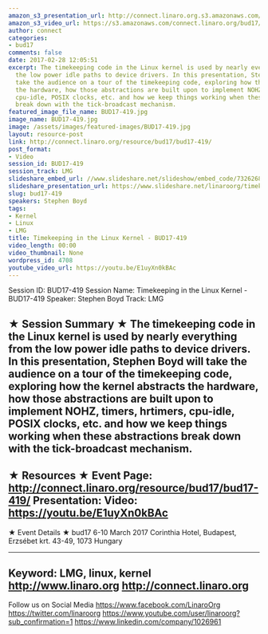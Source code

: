 ```yaml
---
amazon_s3_presentation_url: http://connect.linaro.org.s3.amazonaws.com/bud17/Presentations/BUD17-419%20Timekeeping%20in%20the%20Linux%20Kernel.pdf
amazon_s3_video_url: https://s3.amazonaws.com/connect.linaro.org/bud17/Videos/Thursday/BUD17-419%20Timekeeping%20in%20the%20Linux%20Kernel.mp4
author: connect
categories:
- bud17
comments: false
date: 2017-02-28 12:05:51
excerpt: The timekeeping code in the Linux kernel is used by nearly everything from
  the low power idle paths to device drivers. In this presentation, Stephen Boyd will
  take the audience on a tour of the timekeeping code, exploring how the kernel abstracts
  the hardware, how those abstractions are built upon to implement NOHZ, timers, hrtimers,
  cpu-idle, POSIX clocks, etc. and how we keep things working when these abstractions
  break down with the tick-broadcast mechanism.
featured_image_file_name: BUD17-419.jpg
image_name: BUD17-419.jpg
image: /assets/images/featured-images/BUD17-419.jpg
layout: resource-post
link: http://connect.linaro.org/resource/bud17/bud17-419/
post_format:
- Video
session_id: BUD17-419
session_track: LMG
slideshare_embed_url: //www.slideshare.net/slideshow/embed_code/73262680
slideshare_presentation_url: https://www.slideshare.net/linaroorg/timekeeping-in-the-linux-kernel-bud17419-speaker-stephen-boyd
slug: bud17-419
speakers: Stephen Boyd
tags:
- Kernel
- Linux
- LMG
title: Timekeeping in the Linux Kernel - BUD17-419
video_length: 00:00
video_thumbnail: None
wordpress_id: 4708
youtube_video_url: https://youtu.be/E1uyXn0kBAc
---
```


Session ID: BUD17-419
Session Name: Timekeeping in the Linux Kernel - BUD17-419
Speaker: Stephen Boyd
Track: LMG


★ Session Summary ★
The timekeeping code in the Linux kernel is used by nearly everything from the low power idle paths to device drivers. In this presentation, Stephen Boyd will take the audience on a tour of the timekeeping code, exploring how the kernel abstracts the hardware, how those abstractions are built upon to implement NOHZ, timers, hrtimers, cpu-idle, POSIX clocks, etc. and how we keep things working when these abstractions break down with the tick-broadcast mechanism.
---------------------------------------------------
★ Resources ★
Event Page: http://connect.linaro.org/resource/bud17/bud17-419/
Presentation:
Video: https://youtu.be/E1uyXn0kBAc
 ---------------------------------------------------

★ Event Details ★
bud17
6-10 March 2017
Corinthia Hotel, Budapest,
Erzsébet krt. 43-49,
1073 Hungary

---------------------------------------------------
Keyword: LMG, linux, kernel
http://www.linaro.org
http://connect.linaro.org
---------------------------------------------------
Follow us on Social Media
https://www.facebook.com/LinaroOrg
https://twitter.com/linaroorg
https://www.youtube.com/user/linaroorg?sub_confirmation=1
https://www.linkedin.com/company/1026961
